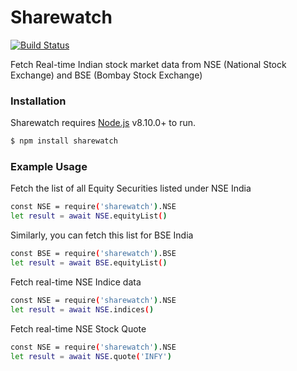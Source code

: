 # Sharewatch

[![Build Status](https://travis-ci.org/anjulgarg/sharewatch.svg?branch=master)](https://travis-ci.org/anjulgarg/sharewatch)

Fetch Real-time Indian stock market data from NSE (National Stock Exchange) and BSE (Bombay Stock Exchange)

### Installation

Sharewatch requires [Node.js](https://nodejs.org/) v8.10.0+ to run.
```sh
$ npm install sharewatch
```

### Example Usage

Fetch the list of all Equity Securities listed under NSE India
```sh
const NSE = require('sharewatch').NSE
let result = await NSE.equityList()
```

Similarly, you can fetch this list for BSE India
```sh
const BSE = require('sharewatch').BSE
let result = await BSE.equityList()
```

Fetch real-time NSE Indice data
```sh
const NSE = require('sharewatch').NSE
let result = await NSE.indices()
```

Fetch real-time NSE Stock Quote
```sh
const NSE = require('sharewatch').NSE
let result = await NSE.quote('INFY')
```
